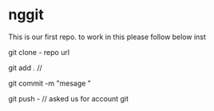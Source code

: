 # nggit

This is our first repo. to work in this please follow below inst 

git clone - repo url

git add . //

git commit -m "mesage "

git push - // asked us for account git 
